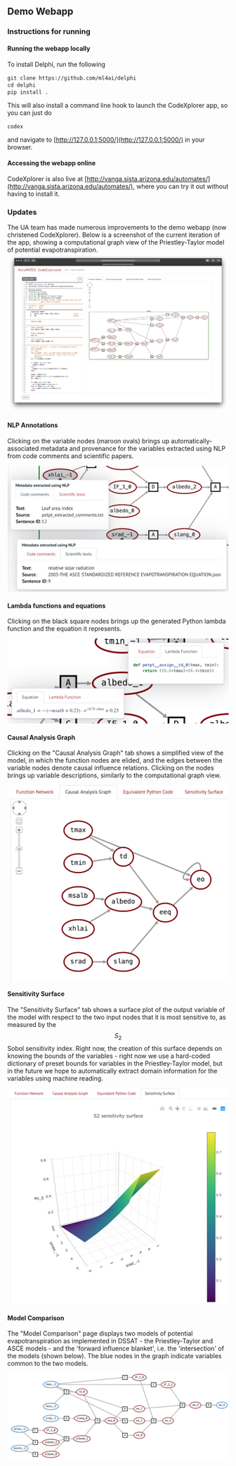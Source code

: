 ## Demo Webapp

### Instructions for running

#### Running the webapp locally

To install Delphi, run the following

```
git clone https://github.com/ml4ai/delphi
cd delphi
pip install .
```

This will also install a command line hook to launch the CodeXplorer app, so
you can just do

```
codex
```

and navigate to [http://127.0.0.1:5000/](http://127.0.0.1:5000/) in your
browser.

#### Accessing the webapp online

CodeXplorer is also live at
[http://vanga.sista.arizona.edu/automates/](http://vanga.sista.arizona.edu/automates/),
where you can try it out without having to install it.

### Updates

The UA team has made numerous improvements to the demo webapp (now christened
CodeXplorer). Below is a screenshot of the current iteration of the app,
showing a computational graph view of the Priestley-Taylor model of potential
evapotranspiration.
![Computational Graph](figs/codex_computational_graph.png)

#### NLP Annotations

Clicking on the variable nodes (maroon ovals) brings up
automatically-associated metadata and provenance for the variables extracted
using NLP from code comments and scientific papers.

![NLP-extracted annotations](figs/codex_annotations.png)

#### Lambda functions and equations

Clicking on the black square nodes brings up the generated Python lambda
function and the equation it represents.

![Lambda functions](figs/codex_lambdas.png)

#### Causal Analysis Graph

Clicking on the "Causal Analysis Graph" tab shows a simplified view of the
model, in which the function nodes are elided, and the edges between the
variable nodes denote causal influence relations. Clicking on the nodes brings
up variable descriptions, similarly to the computational graph view.

![Causal Analysis Graph](figs/codex_cag.png)

#### Sensitivity Surface

The "Sensitivity Surface" tab shows a surface plot of the output variable of
the model with respect to the two input nodes that it is most sensitive to, as
measured by the $$S_2$$ Sobol sensitivity index. Right now, the creation of
this surface depends on knowing the bounds of the variables - right now we use
a hard-coded dictionary of preset bounds for variables in the Priestley-Taylor
model, but in the future we hope to automatically extract domain information
for the variables using machine reading.

![Sensitivity surface](figs/codex_s2_surface.png)

#### Model Comparison

The "Model Comparison" page displays two models of potential evapotranspiration
as implemented in DSSAT - the Priestley-Taylor and ASCE models - and the
'forward influence blanket', i.e. the 'intersection' of the models (shown
below). The blue nodes in the graph indicate variables common to the two
models.

![Model Comparison](figs/codex_model_comparison.png)

